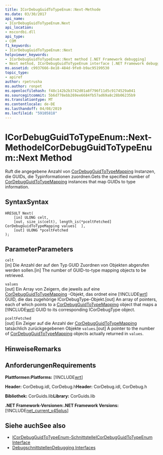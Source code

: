 ```yaml
---
title: ICorDebugGuidToTypeEnum::Next-Methode
ms.date: 03/30/2017
api_name:
- ICorDebugGuidToTypeEnum.Next
api_location:
- mscordbi.dll
api_type:
- COM
f1_keywords:
- ICorDebugGuidToTypeEnum::Next
helpviewer_keywords:
- ICorDebugGuidToTypeEnum::Next method [.NET Framework debugging]
- Next method, ICorDebugGuidToTypeEnum interface [.NET Framework debugging]
ms.assetid: c9937666-8e18-484d-9fe0-b9ac95199530
topic_type:
- apiref
author: rpetrusha
ms.author: ronpet
ms.openlocfilehash: f48c142b2b3742d01a8f796f11d5c9174529a041
ms.sourcegitcommit: 5b6d778ebb269ee6684fb57ad69a8c28b06235b9
ms.translationtype: MT
ms.contentlocale: de-DE
ms.lasthandoff: 04/08/2019
ms.locfileid: "59105818"
---
```

# <a name="icordebugguidtotypeenumnext-method"></a><span data-ttu-id="ede8c-102">ICorDebugGuidToTypeEnum::Next-Methode</span><span class="sxs-lookup"><span data-stu-id="ede8c-102">ICorDebugGuidToTypeEnum::Next Method</span></span>
<span data-ttu-id="ede8c-103">Ruft die angegebene Anzahl von [CorDebugGuidToTypeMapping](../../../../docs/framework/unmanaged-api/debugging/cordebugguidtotypemapping-structure.md) Instanzen, die GUIDs, die Typinformationen zuordnen.</span><span class="sxs-lookup"><span data-stu-id="ede8c-103">Gets the specified number of [CorDebugGuidToTypeMapping](../../../../docs/framework/unmanaged-api/debugging/cordebugguidtotypemapping-structure.md) instances that map GUIDs to type information.</span></span>  
  
## <a name="syntax"></a><span data-ttu-id="ede8c-104">Syntax</span><span class="sxs-lookup"><span data-stu-id="ede8c-104">Syntax</span></span>  
  
```  
HRESULT Next(  
    [in] ULONG celt,  
    [out, size_is(celt), length_is(*pceltFetched] CorDebugGuidToTypeMapping values[  ],  
    [out] ULONG *pceltFetched  
);  
```  
  
## <a name="parameters"></a><span data-ttu-id="ede8c-105">Parameter</span><span class="sxs-lookup"><span data-stu-id="ede8c-105">Parameters</span></span>  
 `celt`  
 <span data-ttu-id="ede8c-106">[in] Die Anzahl der auf den Typ GUID Zuordnen von Objekten abgerufen werden sollen.</span><span class="sxs-lookup"><span data-stu-id="ede8c-106">[in] The number of GUID-to-type mapping objects to be retrieved.</span></span>  
  
 `values`  
 <span data-ttu-id="ede8c-107">[out] Ein Array von Zeigern, die jeweils auf eine [CorDebugGuidToTypeMapping](../../../../docs/framework/unmanaged-api/debugging/cordebugguidtotypemapping-structure.md) -Objekt, das ordnet eine [!INCLUDE[wrt](../../../../includes/wrt-md.md)] GUID, die das zugehörige ICorDebugType-Objekt.</span><span class="sxs-lookup"><span data-stu-id="ede8c-107">[out] An array of pointers, each of which points to a [CorDebugGuidToTypeMapping](../../../../docs/framework/unmanaged-api/debugging/cordebugguidtotypemapping-structure.md) object that maps a [!INCLUDE[wrt](../../../../includes/wrt-md.md)] GUID to its corresponding ICorDebugType object.</span></span>  
  
 `pceltFetched`  
 <span data-ttu-id="ede8c-108">[out] Ein Zeiger auf die Anzahl der [CorDebugGuidToTypeMapping](../../../../docs/framework/unmanaged-api/debugging/cordebugguidtotypemapping-structure.md) tatsächlich zurückgegebenen Objekte `values`.</span><span class="sxs-lookup"><span data-stu-id="ede8c-108">[out] A pointer to the number of [CorDebugGuidToTypeMapping](../../../../docs/framework/unmanaged-api/debugging/cordebugguidtotypemapping-structure.md) objects actually returned in `values`.</span></span>  
  
## <a name="remarks"></a><span data-ttu-id="ede8c-109">Hinweise</span><span class="sxs-lookup"><span data-stu-id="ede8c-109">Remarks</span></span>  
  
## <a name="requirements"></a><span data-ttu-id="ede8c-110">Anforderungen</span><span class="sxs-lookup"><span data-stu-id="ede8c-110">Requirements</span></span>  
 **<span data-ttu-id="ede8c-111">Plattformen:</span><span class="sxs-lookup"><span data-stu-id="ede8c-111">Platforms:</span></span>** [!INCLUDE[wrt](../../../../includes/wrt-md.md)]  
  
 <span data-ttu-id="ede8c-112">**Header:** CorDebug.idl, CorDebug.h</span><span class="sxs-lookup"><span data-stu-id="ede8c-112">**Header:** CorDebug.idl, CorDebug.h</span></span>  
  
 <span data-ttu-id="ede8c-113">**Bibliothek:** CorGuids.lib</span><span class="sxs-lookup"><span data-stu-id="ede8c-113">**Library:** CorGuids.lib</span></span>  
  
 **<span data-ttu-id="ede8c-114">.NET Framework-Versionen:</span><span class="sxs-lookup"><span data-stu-id="ede8c-114">.NET Framework Versions:</span></span>** [!INCLUDE[net_current_v45plus](../../../../includes/net-current-v45plus-md.md)]  
  
## <a name="see-also"></a><span data-ttu-id="ede8c-115">Siehe auch</span><span class="sxs-lookup"><span data-stu-id="ede8c-115">See also</span></span>

- [<span data-ttu-id="ede8c-116">ICorDebugGuidToTypeEnum-Schnittstelle</span><span class="sxs-lookup"><span data-stu-id="ede8c-116">ICorDebugGuidToTypeEnum Interface</span></span>](../../../../docs/framework/unmanaged-api/debugging/icordebugguidtotypeenum-interface.md)
- [<span data-ttu-id="ede8c-117">Debugschnittstellen</span><span class="sxs-lookup"><span data-stu-id="ede8c-117">Debugging Interfaces</span></span>](../../../../docs/framework/unmanaged-api/debugging/debugging-interfaces.md)
